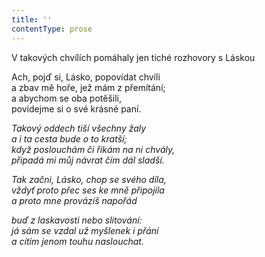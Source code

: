 ```yaml
---
title: ''
contentType: prose
---
```


V takových chvílích pomáhaly jen tiché rozhovory s Láskou

  

Ach, pojď si, Lásko, popovídat chvíli  
a zbav mě hoře, jež mám z přemítání;  
a abychom se oba potěšili,  
povídejme si o své krásné paní.

_Takový oddech tiší všechny žaly  
a i ta cesta bude o to kratší;  
když poslouchám či říkám na ni chvály,  
připadá mi můj návrat čím dál sladší._

_Tak začni, Lásko, chop se svého díla,  
vždyť proto přec ses ke mně připojila  
a proto mne provázíš napořád_

_buď z laskavosti nebo slitování:  
já sám se vzdal už myšlenek i přání  
a cítím jenom touhu naslouchat._
